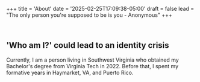 +++
title = 'About'
date = '2025-02-25T17:09:38-05:00'
draft = false
lead = "The only person you're supposed to be is you - Anonymous"
+++

&nbsp;

## 'Who am I?' could lead to an identity crisis

Currently, I am a person living in Southwest Virginia who obtained my Bachelor's degree from Virginia Tech in 2022. Before that, I spent my formative years in Haymarket, VA, and Puerto Rico.
